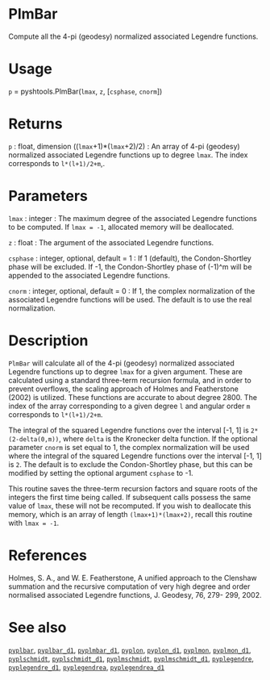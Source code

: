 # PlmBar

Compute all the 4-pi (geodesy) normalized associated Legendre functions.

# Usage

`p` = pyshtools.PlmBar(`lmax`, `z`, [`csphase`, `cnorm`])

# Returns

`p` : float, dimension ((`lmax`+1)\*(`lmax`+2)/2)
:   An array of 4-pi (geodesy) normalized associated Legendre functions up to degree `lmax`. The index corresponds to `l*(l+1)/2+m`,.

# Parameters

`lmax` : integer
:   The maximum degree of the associated Legendre functions to be computed. If `lmax = -1`, allocated memory will be deallocated.

`z` : float
:   The argument of the associated Legendre functions.

`csphase` : integer, optional, default = 1
:   If 1 (default), the Condon-Shortley phase will be excluded. If -1, the Condon-Shortley phase of (-1)^m will be appended to the associated Legendre functions.

`cnorm` : integer, optional, default = 0
:   If 1, the complex normalization of the associated Legendre functions will be used. The default is to use the real normalization.

# Description

`PlmBar` will calculate all of the 4-pi (geodesy) normalized associated Legendre functions up to degree `lmax` for a given argument. These are calculated using a standard three-term recursion formula, and in order to prevent overflows, the scaling approach of Holmes and Featherstone (2002) is utilized. These functions are accurate to about degree 2800. The index of the array corresponding to a given degree `l` and angular order `m` corresponds to `l*(l+1)/2+m`. 

The integral of the squared Legendre functions over the interval [-1, 1] is `2*(2-delta(0,m))`, where `delta` is the Kronecker delta function. If the optional parameter `cnorm` is set equal to 1, the complex normalization will be used where the integral of the squared Legendre functions over the interval [-1, 1] is `2`. The default is to exclude the Condon-Shortley phase, but this can be modified by setting the optional argument `csphase` to -1.

This routine saves the three-term recursion factors and square roots of the integers the first time being called. If subsequent calls possess the same value of `lmax`, these will not be recomputed. If you wish to deallocate this memory, which is an array of length `(lmax+1)*(lmax+2)`, recall this routine with `lmax = -1`.

# References

Holmes, S. A., and W. E. Featherstone, A unified approach to the Clenshaw
summation and the recursive computation of very high degree and
order normalised associated Legendre functions, J. Geodesy, 76, 279-
299, 2002.

# See also

[`pyplbar`](pyplbar.html), [`pyplbar_d1`](pyplbar_d1.html), [`pyplmbar_d1`](pyplmbar_d1.html), [`pyplon`](pyplon.html), [`pyplon_d1`](pyplon_d1), [`pyplmon`](pyplmon.html), [`pyplmon_d1`](pyplmon_d1), [`pyplschmidt`](pyplschmidt.html), [`pyplschmidt_d1`](pyplschmidt_d1.html), [`pyplmschmidt`](pyplmschmidt.html), [`pyplmschmidt_d1`](pyplmschmidt_d1.html), [`pyplegendre`](pyplegendre.html), [`pyplegendre_d1`](pyplegendre_d1.html), [`pyplegendrea`](pyplegendrea.html), [`pyplegendrea_d1`](pyplegendrea_d1.html)
